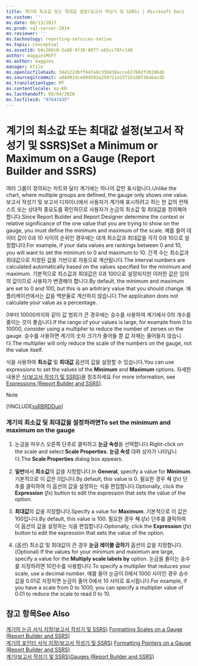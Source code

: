 ```yaml
---
title: 계기의 최소값 또는 최대값 설정(보고서 작성기 및 SSRS) | Microsoft Docs
ms.custom: ''
ms.date: 06/13/2017
ms.prod: sql-server-2014
ms.reviewer: ''
ms.technology: reporting-services-native
ms.topic: conceptual
ms.assetid: b4c260c0-5a88-4f30-8977-eb5cc78fc146
author: maggiesMSFT
ms.author: maggies
manager: kfile
ms.openlocfilehash: 344122dbff647a8c35b838ecce637602f202864b
ms.sourcegitcommit: ad4d92dce894592a259721a1571b1d8736abacdb
ms.translationtype: MT
ms.contentlocale: ko-KR
ms.lasthandoff: 08/04/2020
ms.locfileid: "87647435"
---
```

# <a name="set-a-minimum-or-maximum-on-a-gauge-report-builder-and-ssrs"></a><span data-ttu-id="b1df2-102">계기의 최소값 또는 최대값 설정(보고서 작성기 및 SSRS)</span><span class="sxs-lookup"><span data-stu-id="b1df2-102">Set a Minimum or Maximum on a Gauge (Report Builder and SSRS)</span></span>
  <span data-ttu-id="b1df2-103">여러 그룹이 정의되는 차트와 달리 계기에는 하나의 값만 표시됩니다.</span><span class="sxs-lookup"><span data-stu-id="b1df2-103">Unlike the chart, where multiple groups are defined, the gauge only shows one value.</span></span> <span data-ttu-id="b1df2-104">보고서 작성기 및 보고서 디자이너에서 사용자가 계기에 표시하려고 하는 한 값의 컨텍스트 또는 상대적 중요도를 확인하므로 사용자가 눈금의 최소값 및 최대값을 정의해야 합니다.</span><span class="sxs-lookup"><span data-stu-id="b1df2-104">Since Report Builder and Report Designer determine the context or relative significance of the one value that you are trying to show on the gauge, you must define the minimum and maximum of the scale.</span></span> <span data-ttu-id="b1df2-105">예를 들어 데이터 값이 0과 10 사이의 순위인 경우에는 대개 최소값과 최대값을 각각 0과 10으로 설정합니다.</span><span class="sxs-lookup"><span data-stu-id="b1df2-105">For example, if your data values are rankings between 0 and 10, you will want to set the minimum to 0 and maximum to 10.</span></span> <span data-ttu-id="b1df2-106">간격 수는 최소값과 최대값으로 지정된 값을 기반으로 자동으로 계산됩니다.</span><span class="sxs-lookup"><span data-stu-id="b1df2-106">The interval numbers are calculated automatically based on the values specified for the minimum and maximum.</span></span> <span data-ttu-id="b1df2-107">기본적으로 최소값과 최대값은 0과 100으로 설정되지만 이러한 값은 임의의 값이므로 사용자가 변경해야 합니다.</span><span class="sxs-lookup"><span data-stu-id="b1df2-107">By default, the minimum and maximum are set to 0 and 100, but this is an arbitrary value that you should change.</span></span> <span data-ttu-id="b1df2-108">애플리케이션에서는 값을 백분율로 계산하지 않습니다.</span><span class="sxs-lookup"><span data-stu-id="b1df2-108">The application does not calculate your value as a percentage.</span></span>  
  
 <span data-ttu-id="b1df2-109">0부터 10000까지와 같이 값 범위가 큰 경우에는 승수를 사용하여 계기에서 0의 개수를 줄이는 것이 좋습니다.</span><span class="sxs-lookup"><span data-stu-id="b1df2-109">If the range of your values is large, for example from 0 to 10000, consider using a multiplier to reduce the number of zeroes on the gauge.</span></span> <span data-ttu-id="b1df2-110">승수를 사용하면 계기의 숫자 크기가 줄어들 뿐 값 자체는 줄어들지 않습니다.</span><span class="sxs-lookup"><span data-stu-id="b1df2-110">The multiplier will only reduce the scale of the numbers on the gauge, not the value itself.</span></span>  
  
 <span data-ttu-id="b1df2-111">식을 사용하여 **최소값** 및 **최대값** 옵션의 값을 설정할 수 있습니다.</span><span class="sxs-lookup"><span data-stu-id="b1df2-111">You can use expressions to set the values of the **Minimum** and **Maximum** options.</span></span> <span data-ttu-id="b1df2-112">자세한 내용은 [식&#40;보고서 작성기 및 SSRS&#41;](expressions-report-builder-and-ssrs.md)을 참조하세요.</span><span class="sxs-lookup"><span data-stu-id="b1df2-112">For more information, see [Expressions &#40;Report Builder and SSRS&#41;](expressions-report-builder-and-ssrs.md).</span></span>  
  
> [!NOTE]  
>  [!INCLUDE[ssRBRDDup](../../includes/ssrbrddup-md.md)]  
  
### <a name="to-set-the-minimum-and-maximum-on-the-gauge"></a><span data-ttu-id="b1df2-113">계기의 최소값 및 최대값을 설정하려면</span><span class="sxs-lookup"><span data-stu-id="b1df2-113">To set the minimum and maximum on the gauge</span></span>  
  
1.  <span data-ttu-id="b1df2-114">눈금을 마우스 오른쪽 단추로 클릭하고 **눈금 속성**을 선택합니다.</span><span class="sxs-lookup"><span data-stu-id="b1df2-114">Right-click on the scale and select **Scale Properties**.</span></span> <span data-ttu-id="b1df2-115">**눈금 속성** 대화 상자가 나타납니다.</span><span class="sxs-lookup"><span data-stu-id="b1df2-115">The **Scale Properties** dialog box appears.</span></span>  
  
2.  <span data-ttu-id="b1df2-116">**일반**에서 **최소값**의 값을 지정합니다.</span><span class="sxs-lookup"><span data-stu-id="b1df2-116">In **General**, specify a value for **Minimum**.</span></span> <span data-ttu-id="b1df2-117">기본적으로 이 값은 0입니다.</span><span class="sxs-lookup"><span data-stu-id="b1df2-117">By default, this value is 0.</span></span> <span data-ttu-id="b1df2-118">필요한 경우 **식** (*fx*) 단추를 클릭하여 이 옵션의 값을 설정하는 식을 편집합니다.</span><span class="sxs-lookup"><span data-stu-id="b1df2-118">Optionally, click the **Expression** (*fx*) button to edit the expression that sets the value of the option.</span></span>  
  
3.  <span data-ttu-id="b1df2-119">**최대값**의 값을 지정합니다.</span><span class="sxs-lookup"><span data-stu-id="b1df2-119">Specify a value for **Maximum**.</span></span> <span data-ttu-id="b1df2-120">기본적으로 이 값은 100입니다.</span><span class="sxs-lookup"><span data-stu-id="b1df2-120">By default, this value is 100.</span></span> <span data-ttu-id="b1df2-121">필요한 경우 **식** (*fx*) 단추를 클릭하여 이 옵션의 값을 설정하는 식을 편집합니다.</span><span class="sxs-lookup"><span data-stu-id="b1df2-121">Optionally, click the **Expression** (*fx*) button to edit the expression that sets the value of the option.</span></span>  
  
4.  <span data-ttu-id="b1df2-122">(옵션) 최소값 및 최대값이 큰 경우 **눈금 레이블 곱하기** 옵션의 값을 지정합니다.</span><span class="sxs-lookup"><span data-stu-id="b1df2-122">(Optional) If the values for your minimum and maximum are large, specify a value for the **Multiply scale labels by** option.</span></span> <span data-ttu-id="b1df2-123">눈금을 줄이는 승수를 지정하려면 10진수를 사용합니다.</span><span class="sxs-lookup"><span data-stu-id="b1df2-123">To specify a multiplier that reduces your scale, use a decimal number.</span></span> <span data-ttu-id="b1df2-124">예를 들어 눈금이 0에서 1000 사이인 경우 승수 값을 0.01로 지정하면 눈금이 줄어 0에서 10 사이로 표시됩니다.</span><span class="sxs-lookup"><span data-stu-id="b1df2-124">For example, if you have a scale from 0 to 1000, you can specify a multiplier value of 0.01 to reduce the scale to read 0 to 10.</span></span>  
  
## <a name="see-also"></a><span data-ttu-id="b1df2-125">참고 항목</span><span class="sxs-lookup"><span data-stu-id="b1df2-125">See Also</span></span>  
 <span data-ttu-id="b1df2-126">[계기의 눈금 서식 지정&#40;보고서 작성기 및 SSRS&#41;](formatting-scales-on-a-gauge-report-builder-and-ssrs.md) </span><span class="sxs-lookup"><span data-stu-id="b1df2-126">[Formatting Scales on a Gauge &#40;Report Builder and SSRS&#41;](formatting-scales-on-a-gauge-report-builder-and-ssrs.md) </span></span>  
 <span data-ttu-id="b1df2-127">[계기의 포인터 서식 지정&#40;보고서 작성기 및 SSRS&#41;](formatting-pointers-on-a-gauge-report-builder-and-ssrs.md) </span><span class="sxs-lookup"><span data-stu-id="b1df2-127">[Formatting Pointers on a Gauge &#40;Report Builder and SSRS&#41;](formatting-pointers-on-a-gauge-report-builder-and-ssrs.md) </span></span>  
 [<span data-ttu-id="b1df2-128">계기&#40;보고서 작성기 및 SSRS&#41;</span><span class="sxs-lookup"><span data-stu-id="b1df2-128">Gauges &#40;Report Builder and SSRS&#41;</span></span>](gauges-report-builder-and-ssrs.md)  
  
  
